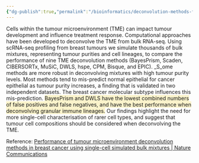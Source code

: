 ```yaml
---
{"dg-publish":true,"permalink":"/bioinformatics/deconvolution-methods-for-bulk-rna-seq-data/"}
---
```


Cells within the tumour microenvironment (TME) can impact tumour development and influence treatment response. Computational approaches have been developed to deconvolve the TME from bulk RNA-seq. Using scRNA-seq profiling from breast tumours we simulate thousands of bulk mixtures, representing tumour purities and cell lineages, to compare the performance of nine TME deconvolution methods (BayesPrism, Scaden, CIBERSORTx, MuSiC, DWLS, hspe, CPM, Bisque, and EPIC). _S_ome methods are more robust in deconvolving mixtures with high tumour purity levels. Most methods tend to mis-predict normal epithelial for cancer epithelial as tumour purity increases, a finding that is validated in two independent datasets. The breast cancer molecular subtype influences this mis-prediction. <span style="background:rgba(240, 200, 0, 0.2)">BayesPrism and DWLS have the lowest combined numbers of false positives and false negatives, and have the best performance when deconvolving granular immune lineages.</span> Our findings highlight the need for more single-cell characterisation of rarer cell types, and suggest that tumour cell compositions should be considered when deconvolving the TME.

Reference: [Performance of tumour microenvironment deconvolution methods in breast cancer using single-cell simulated bulk mixtures | Nature Communications](https://www.nature.com/articles/s41467-023-41385-5)

